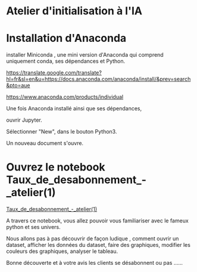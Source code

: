 # Atelier d'initialisation à l'IA

# Installation d'Anaconda

installer Miniconda , une mini version d'Anaconda qui comprend uniquement conda, ses dépendances et Python.

https://translate.google.com/translate?hl=fr&sl=en&u=https://docs.anaconda.com/anaconda/install/&prev=search&pto=aue

https://www.anaconda.com/products/individual

Une fois Anaconda installé ainsi que ses dépendances, 

ouvrir Jupyter.

Sélectionner "New", dans le bouton Python3.

Un nouveau document s'ouvre.



# Ouvrez le notebook Taux_de_desabonnement_-_atelier(1)

[Taux_de_desabonnement_-_atelier(1)](/Taux_de_desabonnement_-_atelier(1).ipynd)

A travers ce notebook, vous allez pouvoir vous familiariser avec le fameux python et ses univers.

Nous allons pas à pas découvrir de façon ludique , comment ouvrir un dataset, afficher les données du dataset, faire des graphiques, modifier les couleurs des graphiques, analyser le tableau.

Bonne découverte et à votre avis les clients se désabonnent ou pas ......
